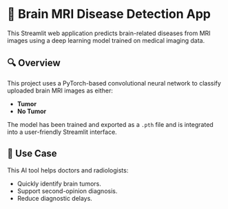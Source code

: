 # 🧠 Brain MRI Disease Detection App

This Streamlit web application predicts brain-related diseases from MRI images using a deep learning model trained on medical imaging data.

## 🔍 Overview

This project uses a PyTorch-based convolutional neural network to classify uploaded brain MRI images as either:

- **Tumor**
- **No Tumor**

The model has been trained and exported as a `.pth` file and is integrated into a user-friendly Streamlit interface.

## 🧠 Use Case

This AI tool helps doctors and radiologists:
- Quickly identify brain tumors.
- Support second-opinion diagnosis.
- Reduce diagnostic delays.


